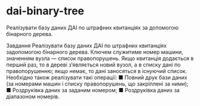 # dai-binary-tree
Реалізувати базу даних ДАІ по штрафних квитанціях за допомогою бінарного дерева.


Завдання
Реалізувати базу даних ДАІ по штрафних квитанціях задопомогою бінарного дерева. Ключем служитиме номер машини, значенням вузла — список правопорушень. Якщо квитанція додається в перший раз, то в дереві з’являється новий вузол, а в списку дані по правопорушенню; якщо немає, то дані заносяться в існуючий список. Необхідно також реалізувати такі операції: 
■ Повний друк бази даних (за номерами машин і списку правопорушень, що закріплені за ними);
■ Роздруківка даних за заданим номером;
■ Роздруківка даних за діапазоном номерів.
